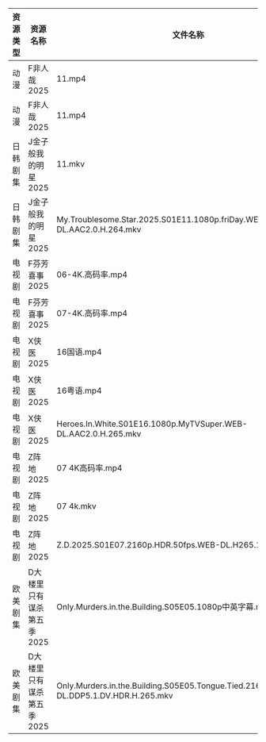 | 资源类型 | 资源名称            | 文件名称                                                                                      | 分享链接                                | 更新时间                |
| ---- | --------------- | ----------------------------------------------------------------------------------------- | ----------------------------------- | ------------------- |
| 动漫   | F非人哉2025        | 11.mp4                                                                                    | https://pan.quark.cn/s/f1a1468453ba | 2025-09-23 16:15:21 |
| 动漫   | F非人哉2025        | 11.mp4                                                                                    | https://pan.quark.cn/s/f1a1468453ba | 2025-09-23 16:15:25 |
| 日韩剧集 | J金子般我的明星2025    | 11.mkv                                                                                    | https://pan.quark.cn/s/10be8bbe13e5 | 2025-09-23 01:16:46 |
| 日韩剧集 | J金子般我的明星2025    | My.Troublesome.Star.2025.S01E11.1080p.friDay.WEB-DL.AAC2.0.H.264.mkv                      | https://pan.quark.cn/s/10be8bbe13e5 | 2025-09-23 10:15:59 |
| 电视剧  | F芬芳喜事2025       | 06-4K.高码率.mp4                                                                             | https://pan.quark.cn/s/efd7bba67b01 | 2025-09-23 16:15:04 |
| 电视剧  | F芬芳喜事2025       | 07-4K.高码率.mp4                                                                             | https://pan.quark.cn/s/efd7bba67b01 | 2025-09-23 16:14:59 |
| 电视剧  | X侠医2025         | 16国语.mp4                                                                                  | https://pan.quark.cn/s/9e02baaca836 | 2025-09-23 01:22:20 |
| 电视剧  | X侠医2025         | 16粤语.mp4                                                                                  | https://pan.quark.cn/s/9e02baaca836 | 2025-09-23 01:22:17 |
| 电视剧  | X侠医2025         | Heroes.In.White.S01E16.1080p.MyTVSuper.WEB-DL.AAC2.0.H.265.mkv                            | https://pan.quark.cn/s/9e02baaca836 | 2025-09-23 10:20:58 |
| 电视剧  | Z阵地2025         | 07 4K高码率.mp4                                                                              | https://pan.quark.cn/s/c9389bcb27a4 | 2025-09-23 01:24:30 |
| 电视剧  | Z阵地2025         | 07 4k.mkv                                                                                 | https://pan.quark.cn/s/c9389bcb27a4 | 2025-09-23 01:24:33 |
| 电视剧  | Z阵地2025         | Z.D.2025.S01E07.2160p.HDR.50fps.WEB-DL.H265.10bit.DDP.mp4                                 | https://pan.quark.cn/s/c9389bcb27a4 | 2025-09-23 01:24:36 |
| 欧美剧集 | D大楼里只有谋杀第五季2025 | Only.Murders.in.the.Building.S05E05.1080p中英字幕.mp4                                         | https://pan.quark.cn/s/a4b24f049df0 | 2025-09-23 16:14:28 |
| 欧美剧集 | D大楼里只有谋杀第五季2025 | Only.Murders.in.the.Building.S05E05.Tongue.Tied.2160p.DSNP.WEB-DL.DDP5.1.DV.HDR.H.265.mkv | https://pan.quark.cn/s/a4b24f049df0 | 2025-09-23 16:14:24 |

